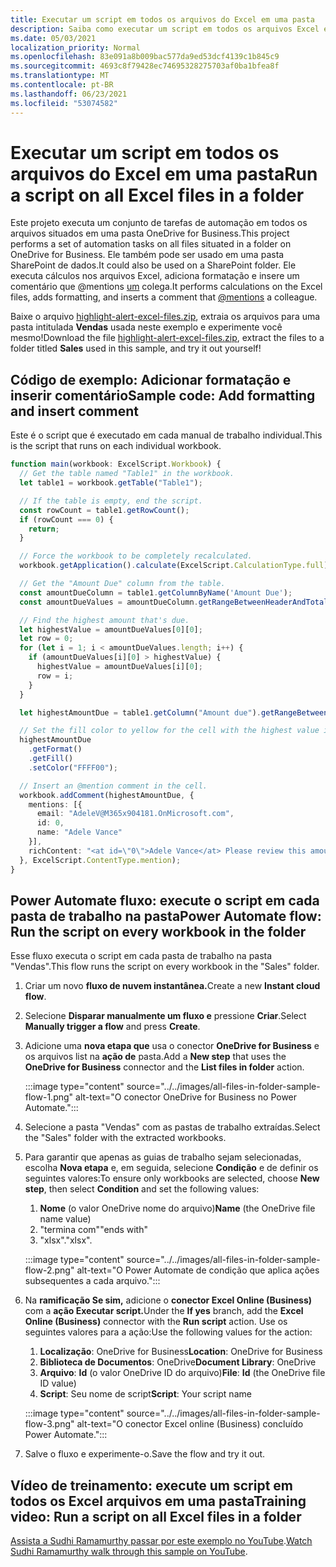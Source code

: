 ```yaml
---
title: Executar um script em todos os arquivos do Excel em uma pasta
description: Saiba como executar um script em todos os arquivos Excel em uma pasta em OneDrive for Business.
ms.date: 05/03/2021
localization_priority: Normal
ms.openlocfilehash: 83e091a8b009bac577da9ed53dcf4139c1b845c9
ms.sourcegitcommit: 4693c8f79428ec74695328275703af0ba1bfea8f
ms.translationtype: MT
ms.contentlocale: pt-BR
ms.lasthandoff: 06/23/2021
ms.locfileid: "53074582"
---
```

# <a name="run-a-script-on-all-excel-files-in-a-folder"></a><span data-ttu-id="c087c-103">Executar um script em todos os arquivos do Excel em uma pasta</span><span class="sxs-lookup"><span data-stu-id="c087c-103">Run a script on all Excel files in a folder</span></span>

<span data-ttu-id="c087c-104">Este projeto executa um conjunto de tarefas de automação em todos os arquivos situados em uma pasta OneDrive for Business.</span><span class="sxs-lookup"><span data-stu-id="c087c-104">This project performs a set of automation tasks on all files situated in a folder on OneDrive for Business.</span></span> <span data-ttu-id="c087c-105">Ele também pode ser usado em uma pasta SharePoint de dados.</span><span class="sxs-lookup"><span data-stu-id="c087c-105">It could also be used on a SharePoint folder.</span></span>
<span data-ttu-id="c087c-106">Ele executa cálculos nos arquivos Excel, adiciona formatação e insere um comentário que @mentions [um](https://support.microsoft.com/office/90701709-5dc1-41c7-aa48-b01d4a46e8c7) colega.</span><span class="sxs-lookup"><span data-stu-id="c087c-106">It performs calculations on the Excel files, adds formatting, and inserts a comment that [@mentions](https://support.microsoft.com/office/90701709-5dc1-41c7-aa48-b01d4a46e8c7) a colleague.</span></span>

<span data-ttu-id="c087c-107">Baixe o arquivo <a href="https://github.com/OfficeDev/office-scripts-docs/blob/master/docs/resources/samples/highlight-alert-excel-files.zip?raw=true">highlight-alert-excel-files.zip</a>, extraia os arquivos para uma pasta intitulada **Vendas** usada neste exemplo e experimente você mesmo!</span><span class="sxs-lookup"><span data-stu-id="c087c-107">Download the file <a href="https://github.com/OfficeDev/office-scripts-docs/blob/master/docs/resources/samples/highlight-alert-excel-files.zip?raw=true">highlight-alert-excel-files.zip</a>, extract the files to a folder titled **Sales** used in this sample, and try it out yourself!</span></span>

## <a name="sample-code-add-formatting-and-insert-comment"></a><span data-ttu-id="c087c-108">Código de exemplo: Adicionar formatação e inserir comentário</span><span class="sxs-lookup"><span data-stu-id="c087c-108">Sample code: Add formatting and insert comment</span></span>

<span data-ttu-id="c087c-109">Este é o script que é executado em cada manual de trabalho individual.</span><span class="sxs-lookup"><span data-stu-id="c087c-109">This is the script that runs on each individual workbook.</span></span>

```TypeScript
function main(workbook: ExcelScript.Workbook) {
  // Get the table named "Table1" in the workbook.
  let table1 = workbook.getTable("Table1");

  // If the table is empty, end the script.
  const rowCount = table1.getRowCount();
  if (rowCount === 0) {
    return;
  }

  // Force the workbook to be completely recalculated.
  workbook.getApplication().calculate(ExcelScript.CalculationType.full);

  // Get the "Amount Due" column from the table.
  const amountDueColumn = table1.getColumnByName('Amount Due');
  const amountDueValues = amountDueColumn.getRangeBetweenHeaderAndTotal().getValues();

  // Find the highest amount that's due.
  let highestValue = amountDueValues[0][0];
  let row = 0;
  for (let i = 1; i < amountDueValues.length; i++) {
    if (amountDueValues[i][0] > highestValue) {
      highestValue = amountDueValues[i][0];
      row = i;
    }
  }

  let highestAmountDue = table1.getColumn("Amount due").getRangeBetweenHeaderAndTotal().getRow(row);

  // Set the fill color to yellow for the cell with the highest value in the "Amount Due" column.
  highestAmountDue
    .getFormat()
    .getFill()
    .setColor("FFFF00");

  // Insert an @mention comment in the cell.
  workbook.addComment(highestAmountDue, {
    mentions: [{
      email: "AdeleV@M365x904181.OnMicrosoft.com",
      id: 0,
      name: "Adele Vance"
    }],
    richContent: "<at id=\"0\">Adele Vance</at> Please review this amount"
  }, ExcelScript.ContentType.mention);
}
```

## <a name="power-automate-flow-run-the-script-on-every-workbook-in-the-folder"></a><span data-ttu-id="c087c-110">Power Automate fluxo: execute o script em cada pasta de trabalho na pasta</span><span class="sxs-lookup"><span data-stu-id="c087c-110">Power Automate flow: Run the script on every workbook in the folder</span></span>

<span data-ttu-id="c087c-111">Esse fluxo executa o script em cada pasta de trabalho na pasta "Vendas".</span><span class="sxs-lookup"><span data-stu-id="c087c-111">This flow runs the script on every workbook in the "Sales" folder.</span></span>

1. <span data-ttu-id="c087c-112">Criar um novo **fluxo de nuvem instantânea.**</span><span class="sxs-lookup"><span data-stu-id="c087c-112">Create a new **Instant cloud flow**.</span></span>
1. <span data-ttu-id="c087c-113">Selecione **Disparar manualmente um fluxo e** pressione **Criar**.</span><span class="sxs-lookup"><span data-stu-id="c087c-113">Select **Manually trigger a flow** and press **Create**.</span></span>
1. <span data-ttu-id="c087c-114">Adicione uma **nova etapa que** usa o conector **OneDrive for Business** e os arquivos list na **ação de** pasta.</span><span class="sxs-lookup"><span data-stu-id="c087c-114">Add a **New step** that uses the **OneDrive for Business** connector and the **List files in folder** action.</span></span>

    :::image type="content" source="../../images/all-files-in-folder-sample-flow-1.png" alt-text="O conector OneDrive for Business no Power Automate.":::
1. <span data-ttu-id="c087c-116">Selecione a pasta "Vendas" com as pastas de trabalho extraídas.</span><span class="sxs-lookup"><span data-stu-id="c087c-116">Select the "Sales" folder with the extracted workbooks.</span></span>
1. <span data-ttu-id="c087c-117">Para garantir que apenas as guias de trabalho sejam selecionadas, escolha **Nova etapa** e, em seguida, selecione **Condição** e de definir os seguintes valores:</span><span class="sxs-lookup"><span data-stu-id="c087c-117">To ensure only workbooks are selected, choose **New step**, then select **Condition** and set the following values:</span></span>
    1. <span data-ttu-id="c087c-118">**Nome** (o valor OneDrive nome do arquivo)</span><span class="sxs-lookup"><span data-stu-id="c087c-118">**Name** (the OneDrive file name value)</span></span>
    1. <span data-ttu-id="c087c-119">"termina com"</span><span class="sxs-lookup"><span data-stu-id="c087c-119">"ends with"</span></span>
    1. <span data-ttu-id="c087c-120">"xlsx".</span><span class="sxs-lookup"><span data-stu-id="c087c-120">"xlsx".</span></span>

    :::image type="content" source="../../images/all-files-in-folder-sample-flow-2.png" alt-text="O Power Automate de condição que aplica ações subsequentes a cada arquivo.":::
1. <span data-ttu-id="c087c-122">Na **ramificação Se sim,** adicione o **conector Excel Online (Business)** com a **ação Executar script.**</span><span class="sxs-lookup"><span data-stu-id="c087c-122">Under the **If yes** branch, add the **Excel Online (Business)** connector with the **Run script** action.</span></span> <span data-ttu-id="c087c-123">Use os seguintes valores para a ação:</span><span class="sxs-lookup"><span data-stu-id="c087c-123">Use the following values for the action:</span></span>
    1. <span data-ttu-id="c087c-124">**Localização**: OneDrive for Business</span><span class="sxs-lookup"><span data-stu-id="c087c-124">**Location**: OneDrive for Business</span></span>
    1. <span data-ttu-id="c087c-125">**Biblioteca de Documentos**: OneDrive</span><span class="sxs-lookup"><span data-stu-id="c087c-125">**Document Library**: OneDrive</span></span>
    1. <span data-ttu-id="c087c-126">**Arquivo**: **Id** (o valor OneDrive ID do arquivo)</span><span class="sxs-lookup"><span data-stu-id="c087c-126">**File**: **Id** (the OneDrive file ID value)</span></span>
    1. <span data-ttu-id="c087c-127">**Script**: Seu nome de script</span><span class="sxs-lookup"><span data-stu-id="c087c-127">**Script**: Your script name</span></span>

    :::image type="content" source="../../images/all-files-in-folder-sample-flow-3.png" alt-text="O conector Excel online (Business) concluído Power Automate.":::
1. <span data-ttu-id="c087c-129">Salve o fluxo e experimente-o.</span><span class="sxs-lookup"><span data-stu-id="c087c-129">Save the flow and try it out.</span></span>

## <a name="training-video-run-a-script-on-all-excel-files-in-a-folder"></a><span data-ttu-id="c087c-130">Vídeo de treinamento: execute um script em todos os Excel arquivos em uma pasta</span><span class="sxs-lookup"><span data-stu-id="c087c-130">Training video: Run a script on all Excel files in a folder</span></span>

<span data-ttu-id="c087c-131">[Assista a Sudhi Ramamurthy passar por este exemplo no YouTube](https://youtu.be/xMg711o7k6w).</span><span class="sxs-lookup"><span data-stu-id="c087c-131">[Watch Sudhi Ramamurthy walk through this sample on YouTube](https://youtu.be/xMg711o7k6w).</span></span>
